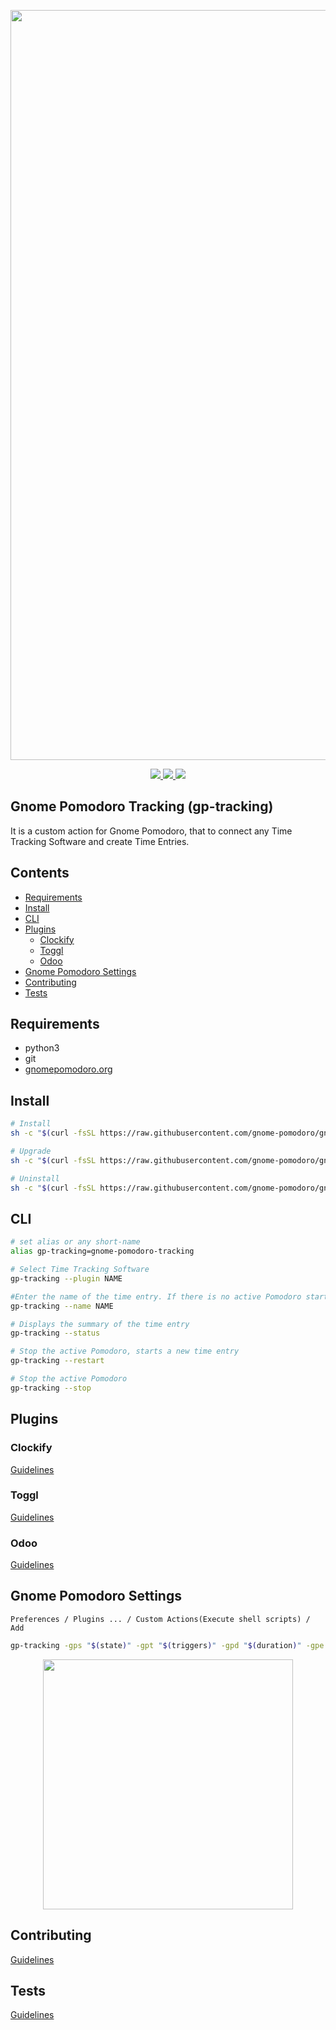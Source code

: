 <p align="center">
  <img src="assets/how-does-it-work.png" width="1200">
</p>

<p align="center">  
  <a href="https://github.com/gnome-pomodoro/gnome-pomodoro-tracking/actions?query=workflow%3APytest">
    <img src="https://github.com/gnome-pomodoro/gnome-pomodoro-tracking/workflows/Pytest/badge.svg">
  </a>
  <a href="LICENSE">  
    <img src="https://img.shields.io/github/license/gnome-pomodoro/gnome-pomodoro-tracking?style=flat-square" />
  </a>
   <a href="semv.toml">
    <img src="https://img.shields.io/badge/semv-3.0.1-green">
  </a>
  

</p>

## Gnome Pomodoro Tracking (gp-tracking)
It is a custom action for Gnome Pomodoro, that to connect any Time Tracking Software and create Time Entries.

## Contents

* [Requirements](#requirements)
* [Install](#install)
* [CLI](#cli)
* [Plugins](#plugins)
  * [Clockify](#clockify)
  * [Toggl](#toggl)
  * [Odoo](#odoo)
* [Gnome Pomodoro Settings](#gnome-pomodoro-settings)
* [Contributing](#contributing)
* [Tests](#tests)

## Requirements

* python3
* git 
* [gnomepomodoro.org](https://gnomepomodoro.org)

## Install

```bash
# Install 
sh -c "$(curl -fsSL https://raw.githubusercontent.com/gnome-pomodoro/gnome-pomodoro-tracking/master/startup.sh)" "" --install

# Upgrade
sh -c "$(curl -fsSL https://raw.githubusercontent.com/gnome-pomodoro/gnome-pomodoro-tracking/master/startup.sh)" "" --upgrade

# Uninstall
sh -c "$(curl -fsSL https://raw.githubusercontent.com/gnome-pomodoro/gnome-pomodoro-tracking/master/startup.sh)" "" --uninstall

```

## CLI

```bash
# set alias or any short-name
alias gp-tracking=gnome-pomodoro-tracking

# Select Time Tracking Software
gp-tracking --plugin NAME  

#Enter the name of the time entry. If there is no active Pomodoro start a new one.
gp-tracking --name NAME

# Displays the summary of the time entry 
gp-tracking --status

# Stop the active Pomodoro, starts a new time entry
gp-tracking --restart

# Stop the active Pomodoro
gp-tracking --stop

```

## Plugins

### Clockify

[Guidelines](./assets/clockify/README.md)

### Toggl

[Guidelines](./assets/toggl/README.md)

### Odoo

[Guidelines](./assets/odoo/README.md)

## Gnome Pomodoro Settings

`Preferences / Plugins ... / Custom Actions(Execute shell scripts) / Add `

```bash
gp-tracking -gps "$(state)" -gpt "$(triggers)" -gpd "$(duration)" -gpe "$(elapsed)"
```

<p align="center">  
 <img src="assets/gnome-pomodoro-settings.gif" width="400"/>
</p>


## Contributing

[Guidelines](./CONTRIBUTING.md) 

## Tests 
[Guidelines](./tests/README.md)